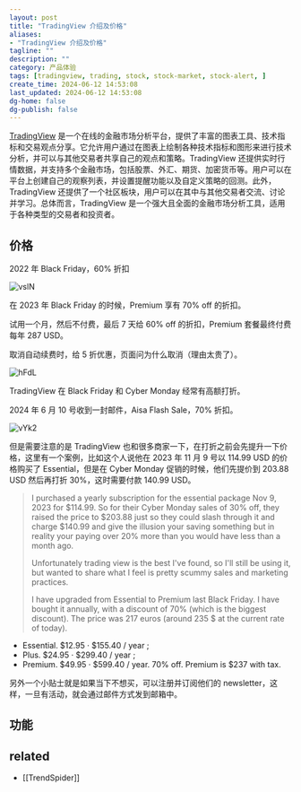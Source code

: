 ```yaml
---
layout: post
title: "TradingView 介绍及价格"
aliases:
- "TradingView 介绍及价格"
tagline: ""
description: ""
category: 产品体验
tags: [tradingview, trading, stock, stock-market, stock-alert, ]
create_time: 2024-06-12 14:53:08
last_updated: 2024-06-12 14:53:08
dg-home: false
dg-publish: false
---
```



[TradingView](https://www.tradingview.com/) 是一个在线的金融市场分析平台，提供了丰富的图表工具、技术指标和交易观点分享。它允许用户通过在图表上绘制各种技术指标和图形来进行技术分析，并可以与其他交易者共享自己的观点和策略。TradingView 还提供实时行情数据，并支持多个金融市场，包括股票、外汇、期货、加密货币等。用户可以在平台上创建自己的观察列表，并设置提醒功能以及自定义策略的回测。此外，TradingView 还提供了一个社区板块，用户可以在其中与其他交易者交流、讨论并学习。总体而言，TradingView 是一个强大且全面的金融市场分析工具，适用于各种类型的交易者和投资者。

## 价格

2022 年 Black Friday，60% 折扣

![vslN](https://photo.einverne.info/images/2024/06/12/vslN.png)

在 2023 年 Black Friday 的时候，Premium 享有 70% off 的折扣。

试用一个月，然后不付费，最后 7 天给 60% off 的折扣，Premium 套餐最终付费每年 287 USD。

取消自动续费时，给 5 折优惠，页面问为什么取消（理由太贵了）。

![hFdL](https://photo.einverne.info/images/2023/11/25/hFdL.png)

TradingView 在 Black Friday 和 Cyber Monday 经常有高额打折。

2024 年 6 月 10 号收到一封邮件，Aisa Flash Sale，70% 折扣。

![vYk2](https://photo.einverne.info/images/2024/06/12/vYk2.png)

但是需要注意的是 TradingView 也和很多商家一下，在打折之前会先提升一下价格，这里有一个案例，比如这个人说他在 2023 年 11 月 9 号以 114.99 USD 的价格购买了 Essential，但是在 Cyber Monday 促销的时候，他们先提价到 203.88 USD 然后再打折 30%，这时需要付款 140.99 USD。

> I purchased a yearly subscription for the essential package Nov 9, 2023 for $114.99. So for their Cyber Monday sales of 30% off, they raised the price to $203.88 just so they could slash through it and charge $140.99 and give the illusion your saving something but in reality your paying over 20% more than you would have less than a month ago.
>
> Unfortunately trading view is the best I've found, so I'll still be using it, but wanted to share what I feel is pretty scummy sales and marketing practices.
>
> I have upgraded from Essential to Premium last Black Friday. I have bought it annually, with a discount of 70% (which is the biggest discount).
> The price was 217 euros (around 235 $ at the current rate of today).

- Essential. $12.95 · $155.40 / year ;
- Plus. $24.95 · $299.40 / year ;
- Premium. $49.95 · $599.40 / year. 70% off. Premium is $237 with tax.

另外一个小贴士就是如果当下不想买，可以注册并订阅他们的 newsletter，这样，一旦有活动，就会通过邮件方式发到邮箱中。

## 功能



## related

- [[TrendSpider]]